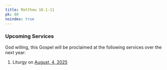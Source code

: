 ```yaml
---
title: Matthew 18.1-11
pk: 80
noindex: true
---
```


### Upcoming Services

God willing, this Gospel will be proclaimed at the following services over the next year:


1. Liturgy on [August,  4, 2025](https://orthocal.info/readings/gregorian/2025/08/04/)
